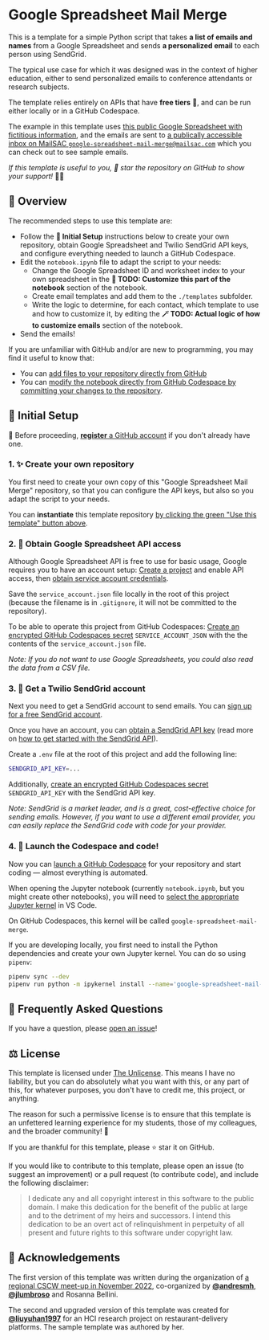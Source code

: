 # Google Spreadsheet Mail Merge

This is a template for a simple Python script that takes **a list of emails and names** from a Google Spreadsheet and sends **a personalized email** to each person using SendGrid.

The typical use case for which it was designed was in the context of higher education, either to send personalized emails to conference attendants or research subjects.

The template relies entirely on APIs that have **free tiers** 🤑, and can be run either locally or in a GitHub Codespace.

The example in this template uses [this public Google Spreadsheet with fictitious information](https://docs.google.com/spreadsheets/d/1ASvG2maFz0Jw9qk44PktzTWjS6Grxdvj_S4NiyIxCTE/edit#gid=0), and the emails are sent to [a publically accessible inbox on MailSAC `google-spreadsheet-mail-merge@mailsac.com`](https://mailsac.com/inbox/google-spreadsheet-mail-merge-test@mailsac.com) which you can check out to see sample emails.

_If this template is useful to you, 🌟 star the repository on GitHub to show your support!_ 🤩😊

## 🚠 Overview

The recommended steps to use this template are:

- Follow the **🧰 Initial Setup** instructions below to create your own repository, obtain Google Spreadsheet and Twilio SendGrid API keys, and configure everything needed to launch a GitHub Codespace.
- Edit the `notebook.ipynb` file to adapt the script to your needs:
  - Change the Google Spreadsheet ID and worksheet index to your own spreadsheet in the **📝 TODO: Customize this part of the notebook** section of the notebook.
  - Create email templates and add them to the `./templates` subfolder.
  - Write the logic to determine, for each contact, which template to use and how to customize it, by editing the **🪄 TODO: Actual logic of how to customize emails** section of the notebook.
- Send the emails!

If you are unfamiliar with GitHub and/or are new to programming, you may find it useful to know that:

- You can [add files to your repository directly from GitHub](https://docs.github.com/en/repositories/working-with-files/managing-files/adding-a-file-to-a-repository)
- You can [modify the notebook directly from GitHub Codespace by committing your changes to the repository](https://docs.github.com/en/codespaces/developing-in-codespaces/using-source-control-in-your-codespace#committing-your-changes).

## 🧰 Initial Setup

🪪 Before proceeding, [**register** a GitHub account](https://github.com/join) if you don't already have one.

### 1. ✨ Create your own repository

You first need to create your own copy of this "Google Spreadsheet Mail Merge" repository, so that you can configure the API keys, but also so you adapt the script to your needs.

You can **instantiate** this template repository [by clicking the green "Use this template" button above](https://docs.github.com/en/repositories/creating-and-managing-repositories/creating-a-repository-from-a-template#creating-a-repository-from-a-template).

### 2. 🔐 Obtain Google Spreadsheet API access

Although Google Spreadsheet API is free to use for basic usage, Google requires you to have an account setup: [Create a project](https://docs.gspread.org/en/latest/oauth2.html#enable-api-access-for-a-project) and enable API access, then [obtain service account credentials](https://docs.gspread.org/en/latest/oauth2.html#for-bots-using-service-account).

Save the `service_account.json` file locally in the root of this project (because the filename is in `.gitignore`, it will not be committed to the repository).

To be able to operate this project from GitHub Codespaces: [Create an encrypted GitHub Codespaces secret](https://docs.github.com/en/codespaces/managing-your-codespaces/managing-encrypted-secrets-for-your-codespaces) `SERVICE_ACCOUNT_JSON` with the the contents of the `service_account.json` file.

_Note: If you do not want to use Google Spreadsheets, you could also read the data from a CSV file._

### 3. 📧 Get a Twilio SendGrid account

Next you need to get a SendGrid account to send emails. You can [sign up for a free SendGrid account](https://signup.sendgrid.com/).

Once you have an account, you can [obtain a SendGrid API key](https://app.sendgrid.com/settings/api_keys) (read more on [how to get started with the SendGrid API](https://docs.sendgrid.com/for-developers/sending-email/api-getting-started)).

Create a `.env` file at the root of this project and add the following line:

```bash
SENDGRID_API_KEY=...
```

Additionally, [create an encrypted GitHub Codespaces secret](https://docs.github.com/en/codespaces/managing-your-codespaces/managing-encrypted-secrets-for-your-codespaces) `SENDGRID_API_KEY` with the SendGrid API key.

_Note: SendGrid is a market leader, and is a great, cost-effective choice for sending emails. However, if you want to use a different email provider, you can easily replace the SendGrid code with code for your provider._

### 4. 🚀 Launch the Codespace and code!

Now you can [launch a GitHub Codespace](https://docs.github.com/en/codespaces/developing-in-codespaces/creating-a-codespace-for-a-repository#creating-a-codespace-for-a-repository) for your repository and start coding — almost everything is automated.

When opening the Jupyter notebook (currently `notebook.ipynb`, but you might create other notebooks), you will need to [select the appropriate Jupyter kernel](https://code.visualstudio.com/docs/datascience/jupyter-notebooks#_create-or-open-a-jupyter-notebook) in VS Code.

On GitHub Codespaces, this kernel will be called `google-spreadsheet-mail-merge`.

If you are developing locally, you first need to install the Python dependencies and create your own Jupyter kernel. You can do so using `pipenv`:

```bash
pipenv sync --dev
pipenv run python -m ipykernel install --name='google-spreadsheet-mail-merge' --display-name='google-spreadsheet-mail-merge'
```

## 🙋 Frequently Asked Questions

If you have a question, please [open an issue](https://github.com/jlumbroso/google-spreadsheet-mail-merge/issues/new)!

## ⚖️ License

This template is licensed under [The Unlicense](https://unlicense.org/). This means I have no liability, but you can do absolutely what you want with this, or any part of this, for whatever purposes, you don't have to credit me, this project, or anything.

The reason for such a permissive license is to ensure that this template is an unfettered learning experience for my students, those of my colleagues, and the broader community! 🥰

If you are thankful for this template, please ⭐️ star it on GitHub.

If you would like to contribute to this template, please open an issue (to suggest an improvement) or a pull request (to contribute code), and include the following disclaimer:

> I dedicate any and all copyright interest in this software
> to the public domain. I make this dedication for the benefit
> of the public at large and to the detriment of my heirs and
> successors. I intend this dedication to be an overt act of
> relinquishment in perpetuity of all present and future
> rights to this software under copyright law.

## 🙏 Acknowledgements

The first version of this template was written during the organization of [a regional CSCW meet-up in November 2022](https://hci.princeton.edu/cscw-northeast/), co-organized by [**@andresmh**](https://github.com/andresmh), [**@jlumbroso**](https://github.com/jlumbroso) and Rosanna Bellini.

The second and upgraded version of this template was created for [**@liuyuhan1997**](https://github.com/liuyuhan1997) for an HCI research project on restaurant-delivery platforms. The sample template was authored by her.
